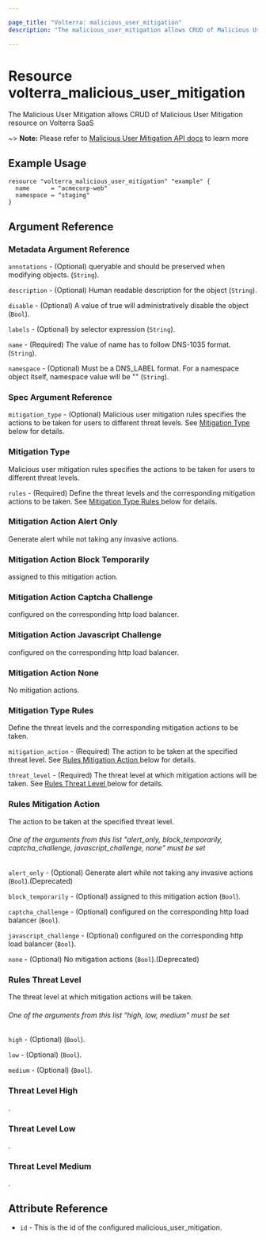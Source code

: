 ```yaml
---

page_title: "Volterra: malicious_user_mitigation"
description: "The malicious_user_mitigation allows CRUD of Malicious User Mitigation resource on Volterra SaaS"

---
```


Resource volterra_malicious_user_mitigation
===========================================

The Malicious User Mitigation allows CRUD of Malicious User Mitigation resource on Volterra SaaS

~> **Note:** Please refer to [Malicious User Mitigation API docs](https://docs.cloud.f5.com/docs-v2/api/malicious-user-mitigation) to learn more

Example Usage
-------------

```hcl
resource "volterra_malicious_user_mitigation" "example" {
  name      = "acmecorp-web"
  namespace = "staging"
}

```

Argument Reference
------------------

### Metadata Argument Reference

`annotations` - (Optional) queryable and should be preserved when modifying objects. (`String`).

`description` - (Optional) Human readable description for the object (`String`).

`disable` - (Optional) A value of true will administratively disable the object (`Bool`).

`labels` - (Optional) by selector expression (`String`).

`name` - (Required) The value of name has to follow DNS-1035 format. (`String`).

`namespace` - (Optional) Must be a DNS_LABEL format. For a namespace object itself, namespace value will be "" (`String`).

### Spec Argument Reference

`mitigation_type` - (Optional) Malicious user mitigation rules specifies the actions to be taken for users to different threat levels. See [Mitigation Type ](#mitigation-type) below for details.

### Mitigation Type

Malicious user mitigation rules specifies the actions to be taken for users to different threat levels.

`rules` - (Required) Define the threat levels and the corresponding mitigation actions to be taken. See [Mitigation Type Rules ](#mitigation-type-rules) below for details.

### Mitigation Action Alert Only

Generate alert while not taking any invasive actions.

### Mitigation Action Block Temporarily

assigned to this mitigation action.

### Mitigation Action Captcha Challenge

configured on the corresponding http load balancer.

### Mitigation Action Javascript Challenge

configured on the corresponding http load balancer.

### Mitigation Action None

No mitigation actions.

### Mitigation Type Rules

Define the threat levels and the corresponding mitigation actions to be taken.

`mitigation_action` - (Required) The action to be taken at the specified threat level. See [Rules Mitigation Action ](#rules-mitigation-action) below for details.

`threat_level` - (Required) The threat level at which mitigation actions will be taken. See [Rules Threat Level ](#rules-threat-level) below for details.

### Rules Mitigation Action

The action to be taken at the specified threat level.

###### One of the arguments from this list "alert_only, block_temporarily, captcha_challenge, javascript_challenge, none" must be set

`alert_only` - (Optional) Generate alert while not taking any invasive actions (`Bool`).(Deprecated)

`block_temporarily` - (Optional) assigned to this mitigation action (`Bool`).

`captcha_challenge` - (Optional) configured on the corresponding http load balancer (`Bool`).

`javascript_challenge` - (Optional) configured on the corresponding http load balancer (`Bool`).

`none` - (Optional) No mitigation actions (`Bool`).(Deprecated)

### Rules Threat Level

The threat level at which mitigation actions will be taken.

###### One of the arguments from this list "high, low, medium" must be set

`high` - (Optional) (`Bool`).

`low` - (Optional) (`Bool`).

`medium` - (Optional) (`Bool`).

### Threat Level High

.

### Threat Level Low

.

### Threat Level Medium

.

Attribute Reference
-------------------

-	`id` - This is the id of the configured malicious_user_mitigation.
